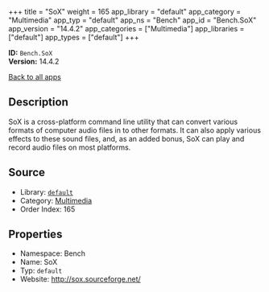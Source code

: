 ﻿+++
title = "SoX"
weight = 165
app_library = "default"
app_category = "Multimedia"
app_typ = "default"
app_ns = "Bench"
app_id = "Bench.SoX"
app_version = "14.4.2"
app_categories = ["Multimedia"]
app_libraries = ["default"]
app_types = ["default"]
+++

**ID:** `Bench.SoX`  
**Version:** 14.4.2  
<!--more-->

[Back to all apps](/apps/)

## Description
SoX is a cross-platform command line utility that can convert
various formats of computer audio files in to other formats.
It can also apply various effects to these sound files,
and, as an added bonus, SoX can play and record audio files on most platforms.

## Source

* Library: [`default`](/app_libraries/default)
* Category: [Multimedia](/app_categories/multimedia)
* Order Index: 165

## Properties

* Namespace: Bench
* Name: SoX
* Typ: `default`
* Website: <http://sox.sourceforge.net/>

